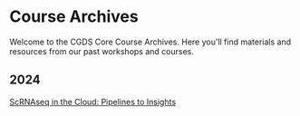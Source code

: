 # Course Archives

Welcome to the CGDS Core Course Archives. Here you'll find materials and resources from our past workshops and courses. 

## 2024

[ScRNAseq in the Cloud: Pipelines to Insights](./scrnaseq2024/index.md)

